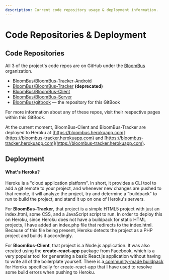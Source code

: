```yaml
---
description: Current code repository usage & deployment information.
---
```


# Code Repositories & Deployment

## Code Repositories

All 3 of the project's code repos are on GitHub under the [BloomBus](https://github.com/BloomBus) organization.

* [BloomBus/BloomBus-Tracker-Android](https://github.com/BloomBus/BloomBus-Tracker-Android)
* [BloomBus/BloomBus-Tracker](https://github.com/BloomBus/BloomBus-Tracker) **\(deprecated\)**
* [BloomBus/BloomBus-Client](https://github.com/BloomBus/BloomBus-Client)
* [BloomBus/BloomBus-Server](https://github.com/BloomBus/BloomBus-Server)
* [BloomBus/gitbook](https://github.com/BloomBus/gitbook) — the repository for this GitBook

For more information about any of these repos, visit their respective pages within this GitBook.

At the current moment,  BloomBus-Client and BloomBus-Tracker are deployed to Heroku at [https://bloombus.herokuapp.com](https://bloombus-tracker.herokuapp.com) and [https://bloombus-tracker.herokuapp.com](https://bloombus-tracker.herokuapp.com).

## Deployment

#### What's Heroku?

Heroku is a "cloud application platform". In short, it provides a CLI tool to add a git remote to your project, and whenever new changes are pushed to that remote, it will analyze the project, try and determine a "buildpack" to run to build the project, and stand it up on one of Heroku's servers.

For **BloomBus-Tracker**, that project is a simple HTML5 project with just an index.html, some CSS, and a JavaScript script to run. In order to deploy this on Heroku, since Heroku does not have a buildpack for static HTML projects, I have added an index.php file that redirects to the index.html. Because of this file being present, Heroku detects the project as a PHP project and builds it accordingly.

For **BloomBus-Client**, that project is a Node.js application. It was also created using the **create-react-app** package from Facebook, which is a very popular tool for generating a basic React.js application without having to write all of the boilerplate yourself. There is a[ community-made buildpack](https://github.com/mars/create-react-app-buildpack) for Heroku specifically for create-react-app that I have used to resolve some build errors when pushing to Heroku.

